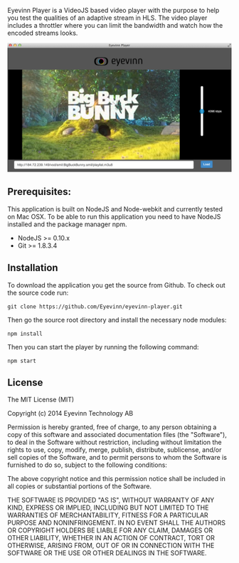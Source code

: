 Eyevinn Player is a VideoJS based video player with the purpose to help you test
the qualities of an adaptive stream in HLS. The video player includes a throttler
where you can limit the bandwidth and watch how the encoded streams looks.

![Screenshot of Player](/screenshots/eyevinn-player-screenshot1.png?raw=true "Screenshot")

## Prerequisites:

This application is built on NodeJS and Node-webkit and currently tested on Mac OSX.
To be able to run this application you need to have NodeJS installed and the package
manager npm.

 - NodeJS >= 0.10.x
 - Git >= 1.8.3.4

## Installation
 
To download the application you get the source from Github. To check
out the source code run:

    git clone https://github.com/Eyevinn/eyevinn-player.git

Then go the source root directory and install the necessary node modules:

    npm install

Then you can start the player by running the following command:

    npm start

## License

The MIT License (MIT)

Copyright (c) 2014 Eyevinn Technology AB

Permission is hereby granted, free of charge, to any person obtaining a copy
of this software and associated documentation files (the "Software"), to deal
in the Software without restriction, including without limitation the rights
to use, copy, modify, merge, publish, distribute, sublicense, and/or sell
copies of the Software, and to permit persons to whom the Software is
furnished to do so, subject to the following conditions:

The above copyright notice and this permission notice shall be included in
all copies or substantial portions of the Software.

THE SOFTWARE IS PROVIDED "AS IS", WITHOUT WARRANTY OF ANY KIND, EXPRESS OR
IMPLIED, INCLUDING BUT NOT LIMITED TO THE WARRANTIES OF MERCHANTABILITY,
FITNESS FOR A PARTICULAR PURPOSE AND NONINFRINGEMENT. IN NO EVENT SHALL THE
AUTHORS OR COPYRIGHT HOLDERS BE LIABLE FOR ANY CLAIM, DAMAGES OR OTHER
LIABILITY, WHETHER IN AN ACTION OF CONTRACT, TORT OR OTHERWISE, ARISING FROM,
OUT OF OR IN CONNECTION WITH THE SOFTWARE OR THE USE OR OTHER DEALINGS IN
THE SOFTWARE.

